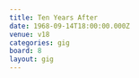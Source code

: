 ```yaml
---
title: Ten Years After
date: 1968-09-14T18:00:00.000Z
venue: v18
categories: gig
board: 8
layout: gig
---
```

